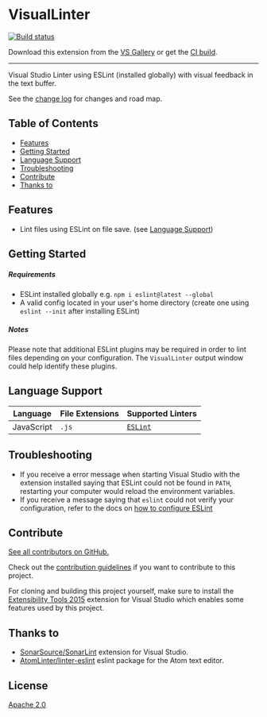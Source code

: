 # VisualLinter

[![Build status](https://ci.appveyor.com/api/projects/status/e34sj7pi1v3unlf0?svg=true)](https://ci.appveyor.com/project/jwldnr/visuallinter)

<!-- Update the VS Gallery link after you upload the VSIX-->
Download this extension from the [VS Gallery](https://marketplace.visualstudio.com/vsgallery/a71a5b0d-9f75-4cd2-b1f1-c4afb79a0638)
or get the [CI build](http://vsixgallery.com/extension/832aee43-88e1-4e51-ac31-d412d356dfdf/).

---------------------------------------

Visual Studio Linter using ESLint (installed globally) with visual feedback in the text buffer.

See the [change log](CHANGELOG.md) for changes and road map.

## Table of Contents

- [Features](#features)
- [Getting Started](#getting-started)
- [Language Support](#language-support)
- [Troubleshooting](#troubleshooting)
- [Contribute](#contribute)
- [Thanks to](#thanks-to)

## Features

- Lint files using ESLint on file save. (see [Language Support](#language-support))

## Getting Started

##### Requirements

- ESLint installed globally e.g. `npm i eslint@latest --global`
- A valid config located in your user's home directory (create one using `eslint --init` after installing ESLint)

##### Notes

Please note that additional ESLint plugins may be required in order to lint files depending on your configuration. The `VisualLinter` output window could help identify these plugins.

## Language Support

| Language | File Extensions | Supported Linters |
| --- | --- | ---- |
| JavaScript | `.js` | [`ESLint`](https://github.com/eslint/eslint) |

## Troubleshooting

- If you receive a error message when starting Visual Studio with the extension installed saying that ESLint could not be found in `PATH`, restarting your computer would reload the environment variables.
- If you receive a message saying that `eslint` could not verify your configuration, refer to the docs on [how to configure ESLint](http://eslint.org/docs/user-guide/configuring)

## Contribute
[See all contributors on GitHub.](https://github.com/jwldnr/VisualLinter/graphs/contributors)

Check out the [contribution guidelines](CONTRIBUTING.md)
if you want to contribute to this project.

For cloning and building this project yourself, make sure
to install the
[Extensibility Tools 2015](https://visualstudiogallery.msdn.microsoft.com/ab39a092-1343-46e2-b0f1-6a3f91155aa6)
extension for Visual Studio which enables some features
used by this project.

## Thanks to

- [SonarSource/SonarLint](https://github.com/SonarSource/sonarlint-visualstudio) extension for Visual Studio.
- [AtomLinter/linter-eslint](https://github.com/AtomLinter/linter-eslint/) eslint package for the Atom text editor.

## License
[Apache 2.0](LICENSE)
